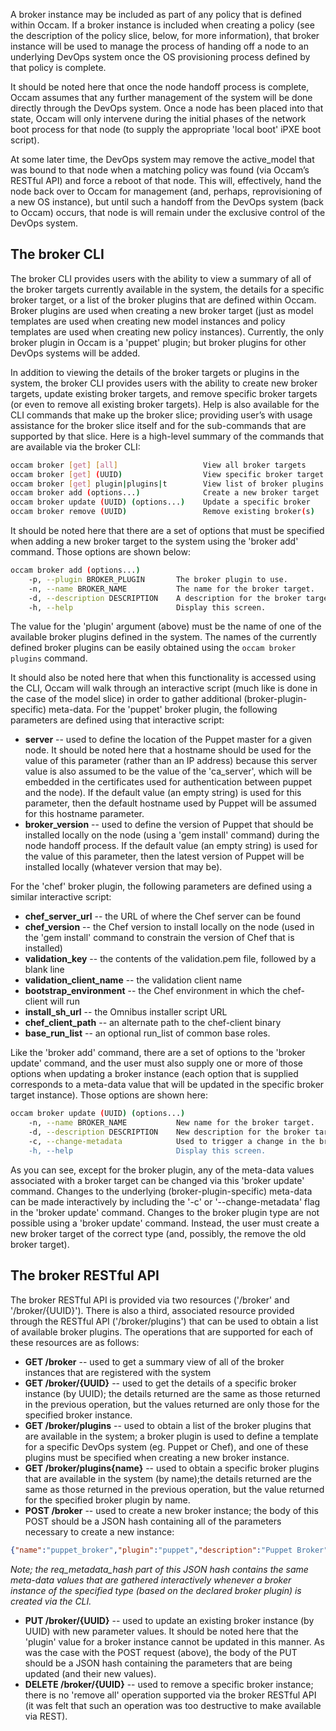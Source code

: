 A broker instance may be included as part of any policy that is defined within Occam. If a broker instance is included when creating a policy (see the description of the policy slice, below, for more information), that broker instance will be used to manage the process of handing off a node to an underlying DevOps system once the OS provisioning process defined by that policy is complete.

It should be noted here that once the node handoff process is complete, Occam assumes that any further management of the system will be done directly through the DevOps system. Once a node has been placed into that state, Occam will only intervene during the initial phases of the network boot process for that node (to supply the appropriate 'local boot' iPXE boot script).

At some later time, the DevOps system may remove the active_model that was bound to that node when a matching policy was found (via Occam’s RESTful API) and force a reboot of that node. This will, effectively, hand the node back over to Occam for management (and, perhaps, reprovisioning of a new OS instance), but until such a handoff from the DevOps system (back to Occam) occurs, that node is will remain under the exclusive control of the DevOps system.

## The broker CLI

The broker CLI provides users with the ability to view a summary of all of the broker targets currently available in the system, the details for a specific broker target, or a list of the broker plugins that are defined within Occam. Broker plugins are used when creating a new broker target (just as model templates are used when creating new model instances and policy templates are used when creating new policy instances). Currently, the only broker plugin in Occam is a 'puppet' plugin; but broker plugins for other DevOps systems will be added.

In addition to viewing the details of the broker targets or plugins in the system, the broker CLI provides users with the ability to create new broker targets, update existing broker targets, and remove specific broker targets (or even to remove all existing broker targets). Help is also available for the CLI commands that make up the broker slice; providing user’s with usage assistance for the broker slice itself and for the sub-commands that are supported by that slice. Here is a high-level summary of the commands that are available via the broker CLI:
```bash
occam broker [get] [all]                   View all broker targets
occam broker [get] (UUID)                  View specific broker target
occam broker [get] plugin|plugins|t        View list of broker plugins
occam broker add (options...)              Create a new broker target
occam broker update (UUID) (options...)    Update a specific broker
occam broker remove (UUID)                 Remove existing broker(s)
```
It should be noted here that there are a set of options that must be specified when adding a new broker target to the system using the 'broker add' command. Those options are shown below:
```bash
occam broker add (options...)
    -p, --plugin BROKER_PLUGIN       The broker plugin to use. 
    -n, --name BROKER_NAME           The name for the broker target. 
    -d, --description DESCRIPTION    A description for the broker target. 
    -h, --help                       Display this screen.
```
The value for the 'plugin' argument (above) must be the name of one of the available broker plugins defined in the system. The names of the currently defined broker plugins can be easily obtained using the `occam broker plugins` command.

It should also be noted here that when this functionality is accessed using the CLI, Occam will walk through an interactive script (much like is done in the case of the model slice) in order to gather additional (broker-plugin-specific) meta-data. For the 'puppet' broker plugin, the following parameters are defined using that interactive script:

* **server** -- used to define the location of the Puppet master for a given node. It should be noted here that a hostname should be used for the value of this parameter (rather than an IP address) because this server value is also assumed to be the value of the 'ca_server', which will be embedded in the certificates used for authentication between puppet and the node). If the default value (an empty string) is used for this parameter, then the default hostname used by Puppet will be assumed for this hostname parameter.
* **broker_version** -- used to define the version of Puppet that should be installed locally on the node (using a 'gem install' command) during the node handoff process. If the default value (an empty string) is used for the value of this parameter, then the latest version of Puppet will be installed locally (whatever version that may be).

For the 'chef' broker plugin, the following parameters are defined using a similar interactive script:

* **chef_server_url** -- the URL of where the Chef server can be found
* **chef_version** -- the Chef version to install locally on the node (used in the 'gem install' command to constrain the version of Chef that is installed)
* **validation_key** -- the contents of the validation.pem file, followed by a blank line
* **validation_client_name** -- the validation client name
* **bootstrap_environment** -- the Chef environment in which the chef-client will run
* **install_sh_url** -- the Omnibus installer script URL
* **chef_client_path** -- an alternate path to the chef-client binary
* **base_run_list** -- an optional run_list of common base roles.

Like the 'broker add' command, there are a set of options to the 'broker update' command, and the user must also supply one or more of those options when updating a broker instance (each option that is supplied corresponds to a meta-data value that will be updated in the specific broker target instance). Those options are shown here:
```bash
occam broker update (UUID) (options...)
    -n, --name BROKER_NAME           New name for the broker target. 
    -d, --description DESCRIPTION    New description for the broker target. 
    -c, --change-metadata            Used to trigger a change in the broker's meta-data 
    -h, --help                       Display this screen.
```
As you can see, except for the broker plugin, any of the meta-data values associated with a broker target can be changed via this 'broker update' command. Changes to the underlying (broker-plugin-specific) meta-data can be made interactively by including the '-c' or '--change-metadata' flag in the 'broker update' command. Changes to the broker plugin type are not possible using a 'broker update' command. Instead, the user must create a new broker target of the correct type (and, possibly, the remove the old broker target).

## The broker RESTful API

The broker RESTful API is provided via two resources ('/broker' and '/broker/{UUID}'). There is also a third, associated resource provided through the RESTful API ('/broker/plugins') that can be used to obtain a list of available broker plugins. The operations that are supported for each of these resources are as follows:

* **GET /broker** -- used to get a summary view of all of the broker instances that are registered with the system
* **GET /broker/{UUID}** -- used to get the details of a specific broker instance (by UUID); the details returned are the same as those returned in the previous operation, but the values returned are only those for the specified broker instance.
* **GET /broker/plugins** -- used to obtain a list of the broker plugins that are available in the system; a broker plugin is used to define a template for a specific DevOps system (eg. Puppet or Chef), and one of these plugins must be specified when creating a new broker instance.
* **GET /broker/plugins{name}** -- used to obtain a specific broker plugins that are available in the system (by name);the details returned are the same as those returned in the previous operation, but the value returned for the specified broker plugin by name.
* **POST /broker** -- used to create a new broker instance; the body of this POST should be a JSON hash containing all of the parameters necessary to create a new instance:
```json
{"name":"puppet_broker","plugin":"puppet","description":"Puppet Broker","req_metadata_hash":{"server":"puppet.localdomain.com","broker_version":"3.0.1"}}
```
*Note; the req_metadata_hash part of this JSON hash contains the same meta-data values that are gathered interactively whenever a broker instance of the specified type (based on the declared broker plugin) is created via the CLI.*
* **PUT /broker/{UUID}** -- used to update an existing broker instance (by UUID) with new parameter values. It should be noted here that the 'plugin' value for a broker instance cannot be updated in this manner. As was the case with the POST request (above), the body of the PUT should be a JSON hash containing the parameters that are being updated (and their new values).
* **DELETE /broker/{UUID}** -- used to remove a specific broker instance; there is no 'remove all' operation supported via the broker RESTful API (it was felt that such an operation was too destructive to make available via REST).

